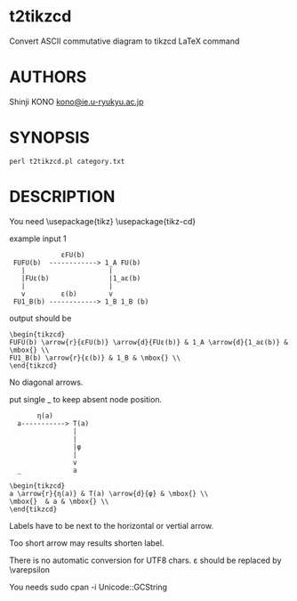 # t2tikzcd

Convert ASCII commutative diagram to tikzcd LaTeX command

# AUTHORS

Shinji KONO <kono@ie.u-ryukyu.ac.jp>

# SYNOPSIS

    perl t2tikzcd.pl category.txt

# DESCRIPTION

You need
    \usepackage{tikz}
    \usepackage{tikz-cd}

example input 1

                 εFU(b)
     FUFU(b)  ------------> 1_A FU(b)
       |                     |
       |FUε(b)               |1_aε(b)
       |                     |
       v         ε(b)        v
     FU1_B(b) ------------> 1_B 1_B (b)

output should be

    \begin{tikzcd}
    FUFU(b) \arrow{r}{εFU(b)} \arrow{d}{FUε(b)} & 1_A \arrow{d}{1_aε(b)} & \mbox{} \\
    FU1_B(b) \arrow{r}{ε(b)} & 1_B & \mbox{} \\
    \end{tikzcd}

No diagonal arrows.

put single _ to keep absent node position.

           η(a)       
      a-----------> T(a) 
                    |   
                    |  
                    |φ 
                    | 
                    v  
      _             a  
                      
    \begin{tikzcd}
    a \arrow{r}{η(a)} & T(a) \arrow{d}{φ} & \mbox{} \\
    \mbox{}  & a & \mbox{} \\
    \end{tikzcd}

Labels have to be next to the horizontal or vertial arrow.

Too short arrow may results shorten label.

There is no automatic conversion for UTF8 chars. ε should be replaced by \varepsilon

You needs
    sudo cpan -i Unicode::GCString 

